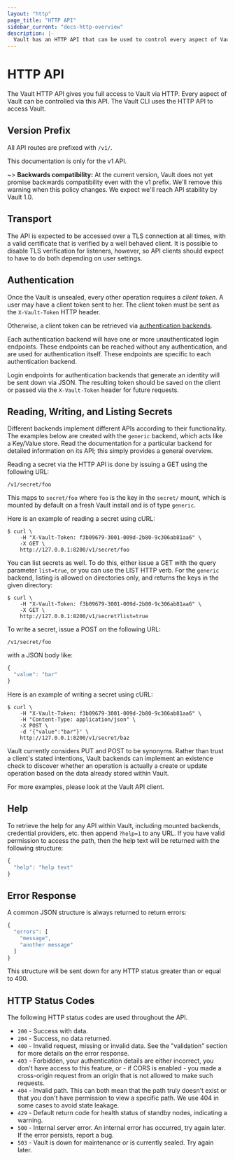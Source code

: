 ```yaml
---
layout: "http"
page_title: "HTTP API"
sidebar_current: "docs-http-overview"
description: |-
  Vault has an HTTP API that can be used to control every aspect of Vault.
---
```


# HTTP API

The Vault HTTP API gives you full access to Vault via HTTP. Every
aspect of Vault can be controlled via this API. The Vault CLI uses
the HTTP API to access Vault.

## Version Prefix

All API routes are prefixed with `/v1/`.

This documentation is only for the v1 API.

~> **Backwards compatibility:** At the current version, Vault does
not yet promise backwards compatibility even with the v1 prefix. We'll
remove this warning when this policy changes. We expect we'll reach API
stability by Vault 1.0.

## Transport

The API is expected to be accessed over a TLS connection at
all times, with a valid certificate that is verified by a well
behaved client. It is possible to disable TLS verification for
listeners, however, so API clients should expect to have to do both
depending on user settings.

## Authentication

Once the Vault is unsealed, every other operation requires a _client token_. A
user may have a client token sent to her.  The client token must be sent as the
`X-Vault-Token` HTTP header.

Otherwise, a client token can be retrieved via [authentication
backends](/docs/auth/index.html).

Each authentication backend will have one or more unauthenticated login
endpoints. These endpoints can be reached without any authentication, and are
used for authentication itself. These endpoints are specific to each
authentication backend.

Login endpoints for authentication backends that generate an identity will be
sent down via JSON. The resulting token should be saved on the client or passed
via the `X-Vault-Token` header for future requests.

## Reading, Writing, and Listing Secrets

Different backends implement different APIs according to their functionality.
The examples below are created with the `generic` backend, which acts like a
Key/Value store. Read the documentation for a particular backend for detailed
information on its API; this simply provides a general overview.

Reading a secret via the HTTP API is done by issuing a GET using the
following URL:

```text
/v1/secret/foo
```

This maps to `secret/foo` where `foo` is the key in the `secret/` mount, which
is mounted by default on a fresh Vault install and is of type `generic`.

Here is an example of reading a secret using cURL:

```shell
$ curl \
    -H "X-Vault-Token: f3b09679-3001-009d-2b80-9c306ab81aa6" \
    -X GET \
    http://127.0.0.1:8200/v1/secret/foo
```

You can list secrets as well. To do this, either issue a GET with the query
parameter `list=true`, or you can use the LIST HTTP verb. For the `generic`
backend, listing is allowed on directories only, and returns the keys in the
given directory:

```shell
$ curl \
    -H "X-Vault-Token: f3b09679-3001-009d-2b80-9c306ab81aa6" \
    -X GET \
    http://127.0.0.1:8200/v1/secret?list=true
```

To write a secret, issue a POST on the following URL:

```text
/v1/secret/foo
```

with a JSON body like:

```javascript
{
  "value": "bar"
}
```

Here is an example of writing a secret using cURL:

```shell
$ curl \
    -H "X-Vault-Token: f3b09679-3001-009d-2b80-9c306ab81aa6" \
    -H "Content-Type: application/json" \
    -X POST \
    -d '{"value":"bar"}' \
    http://127.0.0.1:8200/v1/secret/baz
```

Vault currently considers PUT and POST to be synonyms. Rather than trust a
client's stated intentions, Vault backends can implement an existence check to
discover whether an operation is actually a create or update operation based on
the data already stored within Vault.

For more examples, please look at the Vault API client.

## Help

To retrieve the help for any API within Vault, including mounted
backends, credential providers, etc. then append `?help=1` to any
URL. If you have valid permission to access the path, then the help text
will be returned with the following structure:

```javascript
{
  "help": "help text"
}
```

## Error Response

A common JSON structure is always returned to return errors:

```javascript
{
  "errors": [
    "message",
    "another message"
  ]
}
```

This structure will be sent down for any HTTP status greater than
or equal to 400.

## HTTP Status Codes

The following HTTP status codes are used throughout the API.

- `200` - Success with data.
- `204` - Success, no data returned.
- `400` - Invalid request, missing or invalid data. See the
   "validation" section for more details on the error response.
- `403` - Forbidden, your authentication details are either
   incorrect, you don't have access to this feature, or - if CORS is
   enabled - you made a cross-origin request from an origin that is
   not allowed to make such requests.
- `404` - Invalid path. This can both mean that the path truly
   doesn't exist or that you don't have permission to view a
   specific path. We use 404 in some cases to avoid state leakage.
- `429` - Default return code for health status of standby nodes, indicating a
   warning.
- `500` - Internal server error. An internal error has occurred,
   try again later. If the error persists, report a bug.
- `503` - Vault is down for maintenance or is currently sealed.
   Try again later.
